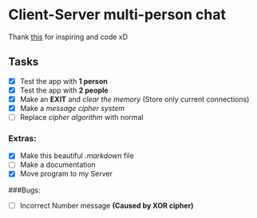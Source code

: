 # Client-Server multi-person chat

Thank [this](https://javarush.ru/groups/posts/654-klassih-socket-i-serversocket-ili-allo-server-tih-menja-slihshishjh "this") for inspiring and code xD

## Tasks
- [x] Test the app with **1 person**
- [x] Test the app with **2 people**
- [x] Make an **EXIT** and _clear the memory_ (Store only current connections)
- [x] Make a _message cipher system_ 
- [ ] Replace _cipher algorithm_ with normal 
### Extras:
- [x] Make this beautiful _.markdown_ file 
- [ ] Make a documentation
- [x] Move program to my Server

###Bugs:
- [ ] Incorrect Number message **(Caused by XOR cipher)**